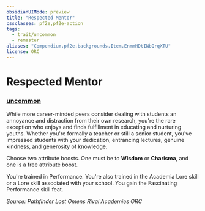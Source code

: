 ```yaml
---
obsidianUIMode: preview
title: "Respected Mentor"
cssclasses: pf2e,pf2e-action
tags:
  - trait/uncommon
  - remaster
aliases: "Compendium.pf2e.backgrounds.Item.EnmmHDtINbQrqXTU"
license: ORC
---
```

# Respected Mentor

### [uncommon](uncommon "Uncommon Rarity Trait")






While more career-minded peers consider dealing with students an annoyance and distraction from their own research, you're the rare exception who enjoys and finds fulfillment in educating and nurturing youths. Whether you're formally a teacher or still a senior student, you've impressed students with your dedication, entrancing lectures, genuine kindness, and generosity of knowledge.

Choose two attribute boosts. One must be to **Wisdom** or **Charisma**, and one is a free attribute boost.

You're trained in Performance. You're also trained in the Academia Lore skill or a Lore skill associated with your school. You gain the Fascinating Performance skill feat.

*Source: Pathfinder Lost Omens Rival Academies*
*ORC*